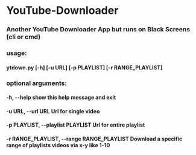 # YouTube-Downloader
### Another YouTube Downloader App but runs on Black Screens (cli or cmd)

### usage: 
####      ytdown.py [-h] [-u URL] [-p PLAYLIST] [-r RANGE_PLAYLIST]

### optional arguments:
####  -h, --help                                   show this help message and exit
####  -u URL, --url URL                            Url for single video
####  -p PLAYLIST, --playlist PLAYLIST             Url for entire playlist
####  -r RANGE_PLAYLIST, --range RANGE_PLAYLIST    Download a specific range of playlists videos via x-y like 1-10
